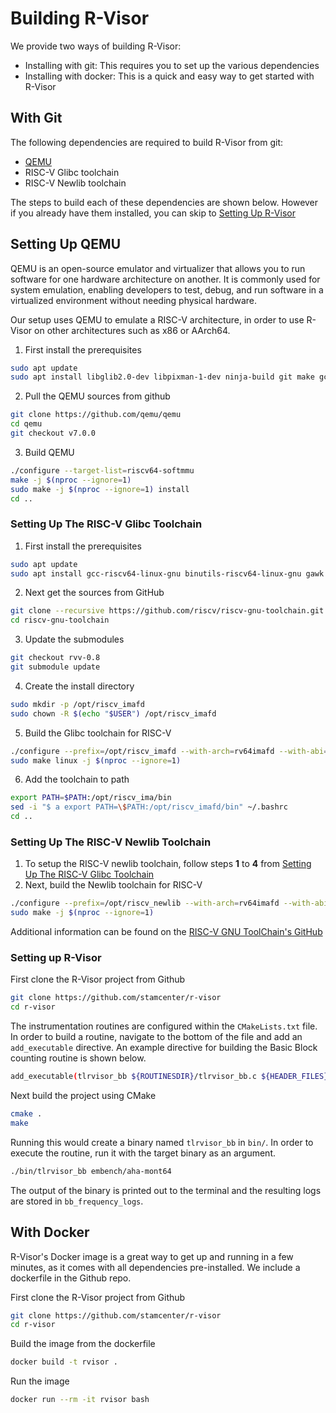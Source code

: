# Building R-Visor
We provide two ways of building R-Visor:

* Installing with git: This requires you to set up the various dependencies
* Installing with docker: This is a quick and easy way to get started with R-Visor

## With Git
The following dependencies are required to build R-Visor from git:

* [QEMU](https://github.com/qemu/qemu)
* RISC-V Glibc toolchain
* RISC-V Newlib toolchain


The steps to build each of these dependencies are shown below. However if you already have them installed, you can skip to [Setting Up R-Visor](#setting-up-r-visor)


## Setting Up QEMU
QEMU is an open-source emulator and virtualizer that allows you to run software for one hardware architecture on another. It is commonly used for system emulation, enabling developers to test, debug, and run software in a virtualized environment without needing physical hardware. 

Our setup uses QEMU to emulate a RISC-V architecture, in order to use R-Visor on other architectures such as x86 or AArch64.

1. First install the prerequisites
```bash
sudo apt update
sudo apt install libglib2.0-dev libpixman-1-dev ninja-build git make gcc
```
2. Pull the QEMU sources from github
```bash
git clone https://github.com/qemu/qemu
cd qemu 
git checkout v7.0.0
```
3. Build QEMU
```bash
./configure --target-list=riscv64-softmmu
make -j $(nproc --ignore=1) 
sudo make -j $(nproc --ignore=1) install 
cd ..
```

### Setting Up The RISC-V Glibc Toolchain

1. First install the prerequisites
```bash
sudo apt update 
sudo apt install gcc-riscv64-linux-gnu binutils-riscv64-linux-gnu gawk texinfo libexpat1-dev 
```
2. Next get the sources from GitHub
```bash
git clone --recursive https://github.com/riscv/riscv-gnu-toolchain.git 
cd riscv-gnu-toolchain 
```
3. Update the submodules 
```bash
git checkout rvv-0.8 
git submodule update 
```
4. Create the install directory
```bash
sudo mkdir -p /opt/riscv_imafd
sudo chown -R $(echo "$USER") /opt/riscv_imafd 
```
5. Build the Glibc toolchain for RISC-V
```bash
./configure --prefix=/opt/riscv_imafd --with-arch=rv64imafd --with-abi=lp64d 
sudo make linux -j $(nproc --ignore=1) 
```
6. Add the toolchain to path
```bash
export PATH=$PATH:/opt/riscv_ima/bin 
sed -i "$ a export PATH=\$PATH:/opt/riscv_imafd/bin" ~/.bashrc 
cd ..
```

### Setting Up The RISC-V Newlib Toolchain
1. To setup the RISC-V newlib toolchain, follow steps **1** to **4** from [Setting Up The RISC-V Glibc Toolchain](#setting-up-the-risc-v-glibc-toolchain)
2. Next, build the Newlib toolchain for RISC-V
```bash
./configure --prefix=/opt/riscv_newlib --with-arch=rv64imafd --with-abi=lp64d 
sudo make -j $(nproc --ignore=1) 
```



Additional information can be found on the [RISC-V GNU ToolChain's GitHub](https://github.com/riscv-collab/riscv-gnu-toolchain)


### Setting up R-Visor

First clone the R-Visor project from Github

```bash
git clone https://github.com/stamcenter/r-visor
cd r-visor
```

The instrumentation routines are configured within the `CMakeLists.txt` file. In order to build a routine, navigate to the bottom of the file and add an `add_executable` directive. An example directive for building the Basic Block counting routine is shown below.

```bash
add_executable(tlrvisor_bb ${ROUTINESDIR}/tlrvisor_bb.c ${HEADER_FILES})
```

Next build the project using CMake
```bash
cmake .
make
```

Running this would create a binary named `tlrvisor_bb` in `bin/`. In order to execute the routine, run it with the target binary as an argument.

```bash
./bin/tlrvisor_bb embench/aha-mont64
```

The output of the binary is printed out to the terminal and the resulting logs are stored in `bb_frequency_logs`.


## With Docker
R-Visor's Docker image is a great way to get up and running in a few minutes, as it comes with all dependencies pre-installed. We include a dockerfile in the Github repo.


First clone the R-Visor project from Github

```bash
git clone https://github.com/stamcenter/r-visor
cd r-visor
```

Build the image from the dockerfile

```bash
docker build -t rvisor .
```

Run the image
```bash
docker run --rm -it rvisor bash
```